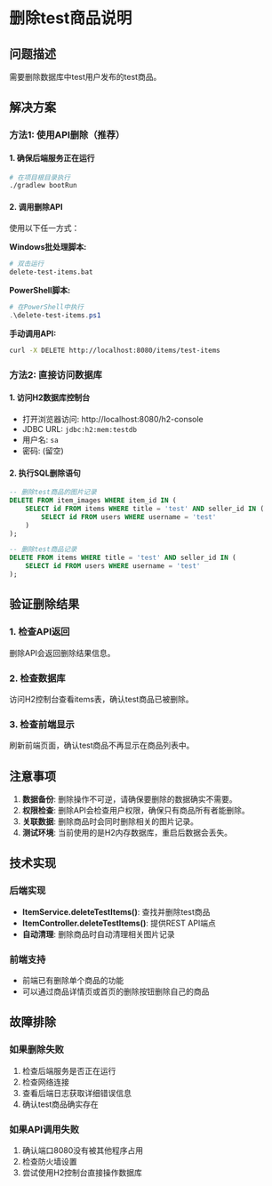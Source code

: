 # 删除test商品说明

## 问题描述
需要删除数据库中test用户发布的test商品。

## 解决方案

### 方法1: 使用API删除（推荐）

#### 1. 确保后端服务正在运行
```bash
# 在项目根目录执行
./gradlew bootRun
```

#### 2. 调用删除API
使用以下任一方式：

**Windows批处理脚本:**
```bash
# 双击运行
delete-test-items.bat
```

**PowerShell脚本:**
```powershell
# 在PowerShell中执行
.\delete-test-items.ps1
```

**手动调用API:**
```bash
curl -X DELETE http://localhost:8080/items/test-items
```

### 方法2: 直接访问数据库

#### 1. 访问H2数据库控制台
- 打开浏览器访问: http://localhost:8080/h2-console
- JDBC URL: `jdbc:h2:mem:testdb`
- 用户名: `sa`
- 密码: (留空)

#### 2. 执行SQL删除语句
```sql
-- 删除test商品的图片记录
DELETE FROM item_images WHERE item_id IN (
    SELECT id FROM items WHERE title = 'test' AND seller_id IN (
        SELECT id FROM users WHERE username = 'test'
    )
);

-- 删除test商品记录
DELETE FROM items WHERE title = 'test' AND seller_id IN (
    SELECT id FROM users WHERE username = 'test'
);
```

## 验证删除结果

### 1. 检查API返回
删除API会返回删除结果信息。

### 2. 检查数据库
访问H2控制台查看items表，确认test商品已被删除。

### 3. 检查前端显示
刷新前端页面，确认test商品不再显示在商品列表中。

## 注意事项

1. **数据备份**: 删除操作不可逆，请确保要删除的数据确实不需要。
2. **权限检查**: 删除API会检查用户权限，确保只有商品所有者能删除。
3. **关联数据**: 删除商品时会同时删除相关的图片记录。
4. **测试环境**: 当前使用的是H2内存数据库，重启后数据会丢失。

## 技术实现

### 后端实现
- **ItemService.deleteTestItems()**: 查找并删除test商品
- **ItemController.deleteTestItems()**: 提供REST API端点
- **自动清理**: 删除商品时自动清理相关图片记录

### 前端支持
- 前端已有删除单个商品的功能
- 可以通过商品详情页或首页的删除按钮删除自己的商品

## 故障排除

### 如果删除失败
1. 检查后端服务是否正在运行
2. 检查网络连接
3. 查看后端日志获取详细错误信息
4. 确认test商品确实存在

### 如果API调用失败
1. 确认端口8080没有被其他程序占用
2. 检查防火墙设置
3. 尝试使用H2控制台直接操作数据库 